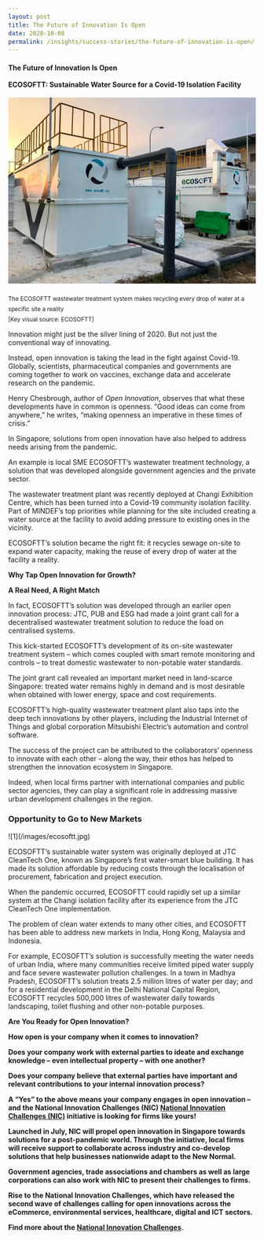 ```yaml
---
layout: post
title: The Future of Innovation Is Open
date: 2020-10-08
permalink: /insights/success-stories/the-future-of-innovation-is-open/
---
```

<h4>The Future of Innovation Is Open<br><br>ECOSOFTT: Sustainable Water Source for a Covid-19 Isolation Facility</h4>

![1](/images/ecosoftt-waste-water-treatment.jpg)

<sub>The ECOSOFTT wastewater treatment system makes recycling every drop of water at a specific site a reality<br>[Key visual source: <a href="http://ecosoftt.org/wp-content/uploads/2018/01/BCA-News_Beyond_Inter_Oct17.pdf" style="text-decoration: none;"> ECOSOFTT</a>]</sub>

Innovation might just be the silver lining of 2020. But not just the conventional way of innovating. 

Instead, open innovation is taking the lead in the fight against Covid-19. Globally, scientists, pharmaceutical companies and governments are coming together to work on vaccines, exchange data and accelerate research on the pandemic. 

Henry Chesbrough, author of <i>Open Innovation</i>, observes that what these developments have in common is openness. “Good ideas can come from anywhere,” he writes, “making openness an imperative in these times of crisis.”

In Singapore, solutions from open innovation have also helped to address needs arising from the pandemic.

An example is local SME ECOSOFTT’s wastewater treatment technology, a solution that was developed alongside government agencies and the private sector.

The wastewater treatment plant was recently deployed at Changi Exhibition Centre, which has been turned into a Covid-19 community isolation facility. Part of MINDEF’s top priorities while planning for the site included creating a water source at the facility to avoid adding pressure to existing ones in the vicinity.

ECOSOFTT’s solution became the right fit: it recycles sewage on-site to expand water capacity, making the reuse of every drop of water at the facility a reality. 

<b>Why Tap Open Innovation for Growth?</b>

<b>A Real Need, A Right Match</b>

In fact, ECOSOFTT’s solution was developed through an earlier open innovation process: JTC, PUB and ESG had made a joint grant call for a decentralised wastewater treatment solution to reduce the load on centralised systems. 

This kick-started ECOSOFTT’s development of its on-site wastewater treatment system – which comes coupled with smart remote monitoring and controls – to treat domestic wastewater to non-potable water standards. 

The joint grant call revealed an important market need in land-scarce Singapore: treated water remains highly in demand and is most desirable when obtained with lower energy, space and cost requirements. 

ECOSOFTT’s high-quality wastewater treatment plant also taps into the deep tech innovations by other players, including the Industrial Internet of Things and global corporation Mitsubishi Electric’s automation and control software. 

The success of the project can be attributed to the collaborators’ openness to innovate with each other – along the way, their ethos has helped to strengthen the innovation ecosystem in Singapore.

Indeed, when local firms partner with international companies and public sector agencies, they can play a significant role in addressing massive urban development challenges in the region.

<h3>Opportunity to Go to New Markets</h3>
![1](/images/ecosoftt.jpg)

ECOSOFTT’s sustainable water system was originally deployed at JTC CleanTech One, known as Singapore’s first water-smart blue building. It has made its solution affordable by reducing costs through the localisation of procurement, fabrication and project execution.

When the pandemic occurred, ECOSOFTT could rapidly set up a similar system at the Changi isolation facility after its experience from the JTC CleanTech One implementation.

The problem of clean water extends to many other cities, and ECOSOFTT has been able to address new markets in India, Hong Kong, Malaysia and Indonesia.

For example, ECOSOFTT’s solution is successfully meeting the water needs of urban India, where many communities receive limited piped water supply and face severe wastewater pollution challenges. In a town in Madhya Pradesh, ECOSOFTT’s solution treats 2.5 million litres of water per day; and for a residential development in the Delhi National Capital Region, ECOSOFTT recycles 500,000 litres of wastewater daily towards landscaping, toilet flushing and other non-potable purposes.

<b>Are You Ready for Open Innovation?

How open is your company when it comes to innovation?

Does your company work with external parties to ideate and exchange knowledge – even intellectual property – with one another?

Does your company believe that external parties have important and relevant contributions to your internal innovation process?

A “Yes” to the above means your company engages in open innovation – and the National Innovation Challenges (NIC) <a href="https://www.openinnovationnetwork.sg/national-innovation-challenges/">National Innovation Challenges (NIC)</a> initiative is looking for firms like yours!

Launched in July, NIC will propel open innovation in Singapore towards solutions for a post-pandemic world. Through the initiative, local firms will receive support to collaborate across industry and co-develop solutions that help businesses nationwide adapt to the New Normal.

Government agencies, trade associations and chambers as well as large corporations can also work with NIC to present their challenges to firms.

Rise to the National Innovation Challenges, which have released the second wave of challenges calling for open innovations across the eCommerce, environmental services, healthcare, digital and ICT sectors.

Find more about the <a href="https://www.openinnovationnetwork.sg/national-innovation-challenges/">National Innovation Challenges</a>.

